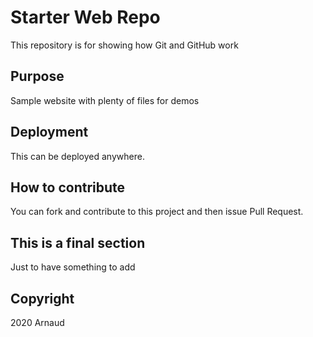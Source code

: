 # Starter Web Repo

This repository is for showing how Git and GitHub work

## Purpose

Sample website with plenty of files for demos

## Deployment

This can be deployed anywhere.

## How to contribute

You can fork and contribute to this project and then issue Pull Request.

## This is a final section

Just to have something to add

## Copyright

2020 Arnaud